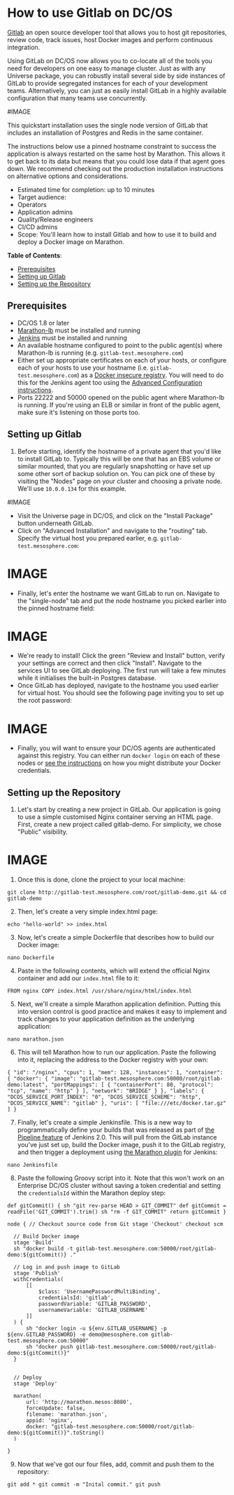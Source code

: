 # How to use  Gitlab on DC/OS

[Gitlab](https://gitlab.com) an open source developer tool that allows you to host git repositories, review code, track issues, host Docker images and perform continuous integration.

Using GitLab on DC/OS now allows you to co-locate all of the tools you need for developers on one easy to manage cluster. Just as with any Universe package, you can robustly install several side by side instances of GitLab to provide segregated instances for each of your development teams. Alternatively, you can just as easily install GitLab in a highly available configuration that many teams use concurrently.

#IMAGE

This quickstart installation uses the single node version of GitLab that includes an installation of Postgres and Redis in the same container.

The instructions below use a pinned hostname constraint to success the application is always restarted on the same host by Marathon. This allows it to get back to its data but means that you could lose data if that agent goes down. We recommend checking out the production installation instructions on alternative options and considerations.

- Estimated time for completion: up to 10 minutes
- Target audience:
 - Operators
 - Application admins
 - Quality/Release engineers
 - CI/CD admins
- Scope: You'll learn how to install Gitlab and how to use it to build and deploy a Docker image on Marathon.

**Table of Contents**:

- [Prerequisites](#prerequisites)
- [Setting up Gitlab](#setting-up-gitlab)
- [Setting up the Repository](#setting-up-the-repository)


## Prerequisites

- DC/OS 1.8 or later
- [Marathon-lb](https://dcos.io/docs/1.8/usage/service-discovery/marathon-lb/usage/) must be installed and running
- [Jenkins](https://docs.mesosphere.com/1.8/usage/service-guides/jenkins/) must be installed and running
- An available hostname configured to point to the public agent(s) where Marathon-lb is running (e.g. `gitlab-test.mesosphere.com`)
- Either set up appropriate certificates on each of your hosts, or configure each of your hosts to use your hostname (i.e. `gitlab-test.mesosphere.com`) as a [Docker insecure registry](https://docs.docker.com/registry/insecure/).
You will need to do this for the Jenkins agent too using the [Advanced Configuration instructions](https://docs.mesosphere.com/1.8/usage/service-guides/jenkins/advanced-configuration/).
- Ports 22222 and 50000 opened on the public agent where Marathon-lb is running. If you're using an ELB or similar in front of the public agent, make sure it's listening on those ports too.

## Setting up Gitlab

1. Before starting, identify the hostname of a private agent that you'd like to install GitLab to. Typically this will be one that has an EBS volume or similar mounted, that you are regularly snapshotting or have set up some other sort of backup solution on. You can pick one of these by visiting the "Nodes" page on your cluster and choosing a private node. We'll use `10.0.0.134` for this example.

#IMAGE

- Visit the Universe page in DC/OS, and click on the "Install Package" button underneath GitLab.
- Click on "Advanced Installation" and navigate to the "routing" tab. Specify the virtual host you prepared earlier, e.g. `gitlab-test.mesosphere.com`:

# IMAGE

- Finally, let's enter the hostname we want GitLab to run on. Navigate to the "single-node" tab and put the node hostname you picked earlier into the pinned hostname field:

# IMAGE

- We're ready to install! Click the green "Review and Install" button, verify your settings are correct and then click "Install". Navigate to the services UI to see GitLab deploying. The first run will take a few minutes while it initialises the built-in Postgres database.
- Once GitLab has deployed, navigate to the hostname you used earlier for virtual host. You should see the following page inviting you to set up the root password:

# IMAGE

- Finally, you will want to ensure your DC/OS agents are authenticated against this registry. You can either run `docker login` on each of these nodes or [see the instructions](https://mesosphere.github.io/marathon/docs/native-docker-private-registry.html) on how you might distribute your Docker credentials.

## Setting up the Repository

1. Let's start by creating a new project in GitLab. Our application is going to use a simple customised Nginx container serving an HTML page. First, create a new project called gitlab-demo. For simplicity, we chose "Public" visibility.

# IMAGE

1. Once this is done, clone the project to your local machine:

```
git clone http://gitlab-test.mesosphere.com/root/gitlab-demo.git && cd gitlab-demo
```

2. Then, let's create a very simple index.html page:

```
echo "hello-world" >> index.html
```

3. Now, let's create a simple Dockerfile that describes how to build our Docker image:

```
nano Dockerfile
```

4. Paste in the following contents, which will extend the official Nginx container and add our `index.html` file to it:

```
FROM nginx COPY index.html /usr/share/nginx/html/index.html
```

5. Next, we'll create a simple Marathon application definition. Putting this into version control is good practice and makes it easy to implement and track changes to your application definition as the underlying application:

```
nano marathon.json
```

6. This will tell Marathon how to run our application. Paste the following into it, replacing the address to the Docker registry with your own:
```
{ "id": "/nginx", "cpus": 1, "mem": 128, "instances": 1, "container": { "docker": { "image": "gitlab-test.mesosphere.com:50000/root/gitlab-demo:latest", "portMappings": [ { "containerPort": 80, "protocol": "tcp", "name": "http" } ], "network": "BRIDGE" } }, "labels": { "DCOS_SERVICE_PORT_INDEX": "0", "DCOS_SERVICE_SCHEME": "http", "DCOS_SERVICE_NAME": "gitlab" }, "uris": [ "file:///etc/docker.tar.gz" ] }
```

7. Finally, let's create a simple Jenkinsfile. This is a new way to programmatically define your builds that was released as part of [the Pipeline feature](https://jenkins.io/doc/pipeline/) of Jenkins 2.0. This will pull from the GitLab instance you've just set up, build the Docker image, push it to the GitLab registry, and then trigger a deployment using [the Marathon plugin](https://github.com/jenkinsci/marathon-plugin) for Jenkins:

```
nano Jenkinsfile
```

8. Paste the following Groovy script into it. Note that this won't work on an Enterprise DC/OS cluster without saving a token credential and setting the `credentialsId` within the Marathon deploy step:

```
def gitCommit() { sh "git rev-parse HEAD > GIT_COMMIT" def gitCommit = readFile('GIT_COMMIT').trim() sh "rm -f GIT_COMMIT" return gitCommit }

node { // Checkout source code from Git stage 'Checkout' checkout scm

  // Build Docker image
  stage 'Build'
  sh "docker build -t gitlab-test.mesosphere.com:50000/root/gitlab-demo:${gitCommit()} ."

  // Log in and push image to GitLab
  stage 'Publish'
  withCredentials(
      [[
          $class: 'UsernamePasswordMultiBinding',
          credentialsId: 'gitlab',
          passwordVariable: 'GITLAB_PASSWORD',
          usernameVariable: 'GITLAB_USERNAME'
      ]]
  ) {
      sh "docker login -u ${env.GITLAB_USERNAME} -p ${env.GITLAB_PASSWORD} -e demo@mesosphere.com gitlab-test.mesosphere.com:50000"
      sh "docker push gitlab-test.mesosphere.com:50000/root/gitlab-demo:${gitCommit()}"
  }


  // Deploy
  stage 'Deploy'

  marathon(
      url: 'http://marathon.mesos:8080',
      forceUpdate: false,
      filename: 'marathon.json',
      appid: 'nginx',
      docker: "gitlab-test.mesosphere.com:50000/root/gitlab-demo:${gitCommit()}".toString()
  )

}
```

9. Now that we've got our four files, add, commit and push them to the repository:

```
git add * git commit -m "Inital commit." git push
```
